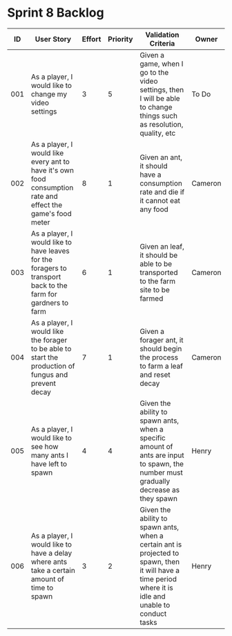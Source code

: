 # Sprint 8 Backlog
| ID | User Story | Effort | Priority | Validation Criteria | Owner |
|----|------------|--------|----------|---------------------|-------|
| 001 | As a player, I would like to change my video settings  | 3 | 5 | Given a game, when I go to the video settings, then I will be able to change things such as resolution, quality, etc | To Do | 
| 002 | As a player, I would like every ant to have it's own food consumption rate and effect the game's food meter | 8 | 1 | Given an ant, it should have a consumption rate and die if it cannot eat any food | Cameron |
| 003 | As a player, I would like to have leaves for the foragers to transport back to the farm for gardners to farm | 6 | 1 | Given an leaf, it should be able to be transported to the farm site to be farmed | Cameron | 
| 004 | As a player, I would like the forager to be able to start the production of fungus and prevent decay | 7 | 1 | Given a forager ant, it should begin the process to farm a leaf and reset decay | Cameron | 
| 005 | As a player, I would like to see how many ants I have left to spawn | 4 | 4 | Given the ability to spawn ants, when a specific amount of ants are input to spawn, the number must gradually decrease as they spawn | Henry | 
| 006 | As a player, I would like to have a delay where ants take a certain amount of time to spawn | 3 | 2 | Given the ability to spawn ants, when a certain ant is projected to spawn, then it will have a time period where it is idle and unable to conduct tasks | Henry | 
